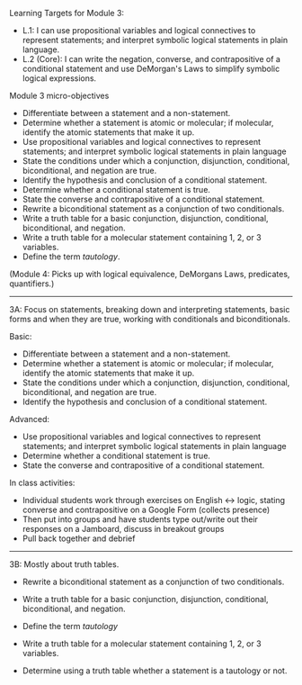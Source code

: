 Learning Targets for Module 3: 

  + L.1: I can use propositional variables and logical connectives to represent statements; and interpret symbolic logical statements in plain language. 
  + L.2 (Core): I can write the negation, converse, and contrapositive of a conditional statement and use DeMorgan's Laws to simplify symbolic logical expressions. 


Module 3 micro-objectives 

- Differentiate between a statement and a non-statement. 
- Determine whether a statement is atomic or molecular; if molecular, identify the atomic statements that make it up. 
- Use propositional variables and logical connectives to represent statements; and interpret symbolic logical statements in plain language
- State the conditions under which a conjunction, disjunction, conditional, biconditional, and negation are true. 
- Identify the hypothesis and conclusion of a conditional statement. 
- Determine whether a conditional statement is true. 
- State the converse and contrapositive of a conditional statement. 
- Rewrite a biconditional statement as a conjunction of two conditionals. 
- Write a truth table for a basic conjunction, disjunction, conditional, biconditional, and negation. 
- Write a truth table for a molecular statement containing 1, 2, or 3 variables. 
- Define the term *tautology*. 

(Module 4: Picks up with logical equivalence, DeMorgans Laws, predicates, quantifiers.) 

---

3A: Focus on statements, breaking down and interpreting statements, basic forms and when they are true, working with conditionals and biconditionals. 

Basic:

- Differentiate between a statement and a non-statement. 
- Determine whether a statement is atomic or molecular; if molecular, identify the atomic statements that make it up. 
- State the conditions under which a conjunction, disjunction, conditional, biconditional, and negation are true. 
- Identify the hypothesis and conclusion of a conditional statement. 

Advanced:

- Use propositional variables and logical connectives to represent statements; and interpret symbolic logical statements in plain language
- Determine whether a conditional statement is true. 
- State the converse and contrapositive of a conditional statement. 

In class activities: 

- Individual students work through exercises on English <-> logic, stating converse and contrapositive on a Google Form (collects presence) 
- Then put into groups and have students type out/write out their responses on a Jamboard, discuss in breakout groups 
- Pull back together and debrief 




---

3B: Mostly about truth tables. 

- Rewrite a biconditional statement as a conjunction of two conditionals. 
- Write a truth table for a basic conjunction, disjunction, conditional, biconditional, and negation. 
- Define the term *tautology*



- Write a truth table for a molecular statement containing 1, 2, or 3 variables. 
- Determine using a truth table whether a statement is a tautology or not. 



<!--stackedit_data:
eyJoaXN0b3J5IjpbMTU3NjA5NzE3Myw3MDM1NzI5NDEsMTg5ND
U3MDcwXX0=
-->